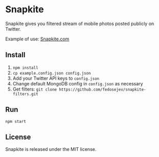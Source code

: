 # Snapkite

Snapkite gives you filtered stream of mobile photos posted publicly on Twitter.

Example of use: [Snapkite.com](http://snapkite.com)

## Install

1. `npm install`
2. `cp example.config.json config.json`
3. Add your Twitter API keys to `config.json`
4. Change default MongoDB config in `config.json` as necessary
5. Get filters: `git clone https://github.com/fedosejev/snapkite-filters.git`

## Run

`npm start`

## License

Snapkite is released under the MIT license.
